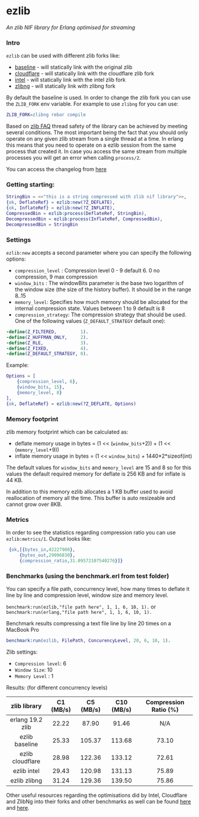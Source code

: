 # ezlib

*An zlib NIF library for Erlang optimised for streaming* 

### Intro

`ezlib` can be used with different zlib forks like:

- [baseline][1] - will statically link with the original zlib
- [cloudflare][2] - will statically link with the cloudflare zlib fork
- [intel][3] - will statically link with the intel zlib fork
- [zlibng][4] - will statically link with zlibng fork

By default the baseline is used. In order to change the zlib fork you can use the `ZLIB_FORK` env variable. For example
to use `zlibng` for you can use: 

```erlang
ZLIB_FORK=zlibng rebar compile
``` 

Based on [zlib FAQ][7] thread safety of the library can be achieved by meeting several conditions. The most important being
the fact that you should only operate on any given zlib stream from a single thread at a time. In erlang this means that
you need to operate on a ezlib session from the same process that created it. In case you access the same stream from multiple
processes you will get an error when calling `process/2`.

You can access the changelog from [here][8]

### Getting starting:

```erlang
StringBin = <<"this is a string compressed with zlib nif library">>,
{ok, DeflateRef} = ezlib:new(?Z_DEFLATE),
{ok, InflateRef} = ezlib:new(?Z_INFLATE),
CompressedBin = ezlib:process(DeflateRef, StringBin),
DecompressedBin = ezlib:process(InflateRef, CompressedBin),
DecompressedBin = StringBin
```

### Settings

`ezlib:new` accepts a second parameter where you can specify the following options:

- `compression_level` : Compression level 0 - 9 default 6. 0 no compression, 9 max compression
- `window_bits` : The windowBits parameter is the base two logarithm of the window size (the size of the history buffer). It should be in the range 8..15 
- `memory_level`: Specifies how much memory should be allocated for the internal compression state. Values between 1 to 9 default is 8
- `compression_strategy`: The compression strategy that should be used. One of the following values (`Z_DEFAULT_STRATEGY` default one):

```erlang
-define(Z_FILTERED,         1).
-define(Z_HUFFMAN_ONLY,     2).
-define(Z_RLE,              3).
-define(Z_FIXED,            4).
-define(Z_DEFAULT_STRATEGY, 0).
```

Example:

```erlang
Options = [
    {compression_level, 6},
    {window_bits, 15},
    {memory_level, 8}
],
{ok, DeflateRef} = ezlib:new(?Z_DEFLATE, Options)
```

### Memory footprint

zlib memory footprint which can be calculated as:

- deflate memory usage in bytes = (1 << (`window_bits`+2)) + (1 << (`memory_level`+9)) 
- inflate memory usage in bytes = (1 << `window_bits`) + 1440\*2\*sizeof(int) 

The default values for `window_bits` and `memory_level` are 15 and 8 so for this values the default required memory for deflate is 256 KB and for inflate is 44 KB.

In addition to this memory ezlib allocates a 1 KB buffer used to avoid reallocation of memory all the time. This buffer is auto resizeable and cannot grow over 8KB.

### Metrics

In order to see the statistics regarding compression ratio you can use `ezlib:metrics/1`. Output looks like:

```erlang
 {ok,[{bytes_in,42227900},
     {bytes_out,29096830},
     {compression_ratio,31.09572107540276}]}
```     

### Benchmarks (using the benchmark.erl from test folder)

You can specify a file path, concurrency level, how many times to deflate it line by line and compression level, window size and memory level.

`benchmark:run(ezlib,"file path here", 1, 1, 6, 10, 1).` or `benchmark:run(erlang,"file path here", 1, 1, 6, 10, 1).`

Benchmark results compressing a text file line by line 20 times on a MacBook Pro 

```erlang
benchmark:run(ezlib, FilePath, ConcurencyLevel, 20, 6, 10, 1).
```

Zlib settings:

- `Compression level`: 6
- `Window Size`: 10
- `Memory Level` : 1

Results: (for different concurrency levels)

| zlib library           | C1 (MB/s) | C5 (MB/s) | C10 (MB/s) | Compression Ratio (%) |
|:----------------------:|:---------:|:---------:|:----------:|:---------------------:|
| erlang 19.2 zlib       | 22.22     | 87.90     | 91.46      | N/A                   |
| ezlib baseline         | 25.33     | 105.37    | 113.68     | 73.10                 |
| ezlib cloudflare       | 28.98     | 122.36    | 133.12	  | 72.61                 |
| ezlib intel            | 29.43	 | 120.98	 | 131.13  	  | 75.89                 |
| ezlib zlibng           | 31.24     | 129.36    | 139.50     | 75.86                 |

Other useful resources regarding the optimisations did by Intel, Cloudflare and ZlibNg into their forks and other benchmarks as well can be found [here][5] and [here][6].

[1]:https://github.com/madler/zlib.git
[2]:https://github.com/cloudflare/zlib.git
[3]:https://github.com/jtkukunas/zlib.git
[4]:https://github.com/Dead2/zlib-ng.git
[5]:https://www.snellman.net/blog/archive/2014-08-04-comparison-of-intel-and-cloudflare-zlib-patches.html
[6]:http://www.snellman.net/blog/archive/2015-06-05-updated-zlib-benchmarks/
[7]:http://www.zlib.net/zlib_faq.html#faq21
[8]:https://github.com/silviucpp/ezlib/blob/master/CHANGELOG.MD
